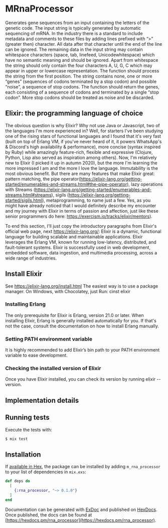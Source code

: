 # MRnaProcessor

 Generates gene sequences from an input containing the letters of the genetic code. The input string is typically generated by automatic sequencing of mRNA. In the industry there is a standard to include metadata and comments to these files by adding lines prefixed with “>” (greater then) character. All data after that character until the end of the line can be ignored. The remaining data in the input string may contain whitespace characters (space, tab, linefeed, Unicodewhitespace) which have no semantic meaning and should be ignored. Apart from whitespace the string should only contain the four characters  A, U, G, C which may appear in upper or lowercase representation. The function should process the string from the first position. The string contains none, one or more “genes” (sequences of codons terminated by a stop codon) and possible “noise”, a sequence of stop codons. The function should return the genes, each consisting of a sequence of codons and terminated by a single “stop codon”. More stop codons should be treated as noise and be discarded.

## Elixir: the programming language of choice
The obvious question is why Elixir? Why not use Java or Javascript, two of the languages I'm more experienced in?
Well, for starters I've been studying one of the rising stars of functional languages and I found that it's very fast (built on top of Erlang VM, if you've never heard of it, it powers WhatsApp's & Discord's high availability & performance), more concise (syntax inspired by Ruby) while amazingly feature-rich, flexible and expressive (Clojure, Python, Lisp also served as inspiration among others). Now, I'm relatively new to Elixir (I picked it up in autumn 2020), but the more I'm learning the more impressed I am and the more I love the language. Immutability is the most obvious benefit. But there are many features that make Elixir great: pattern matching, the pipe operator(https://elixir-lang.org/getting-started/enumerables-and-streams.html#the-pipe-operator), lazy operations with Streams (https://elixir-lang.org/getting-started/enumerables-and-streams.html#streams), sigils (https://elixir-lang.org/getting-started/sigils.html), metaprogramming, to name just a few. Yes, as you might have already noticed that I would definitely describe my encounter and my journey with Elixir in terms of passion and affection, just like these senior programmers do here: https://exercism.io/tracks/elixir/mentors).

To end this section, I'll just copy the introductory paragraphs from Elixir's official web page, next https://elixir-lang.org/: 
Elixir is a dynamic, functional language for building scalable and maintainable applications.
Elixir leverages the Erlang VM, known for running low-latency, distributed, and fault-tolerant systems. Elixir is successfully used in web development, embedded software, data ingestion, and multimedia processing, across a wide range of industries.

## Install Elixir

See https://elixir-lang.org/install.html
The easiest way is to use a package manager. On Windows, with Chocolatey, just Run: cinst elixir

### Installing Erlang
The only prerequisite for Elixir is Erlang, version 21.0 or later. When installing Elixir, Erlang is generally installed automatically for you. If that's not the case, consult the documentation on how to install Erlang manually.

### Setting PATH environment variable
It is highly recommended to add Elixir’s bin path to your PATH environment variable to ease development.

### Checking the installed version of Elixir
Once you have Elixir installed, you can check its version by running elixir --version.

## Implementation details

## Running tests

Execute the tests with:

```bash
$ mix test
```

## Installation

If [available in Hex](https://hex.pm/docs/publish), the package can be installed
by adding `m_rna_processor` to your list of dependencies in `mix.exs`:

```elixir
def deps do
  [
    {:rna_processor, "~> 0.1.0"}
  ]
end
```

Documentation can be generated with [ExDoc](https://github.com/elixir-lang/ex_doc)
and published on [HexDocs](https://hexdocs.pm). Once published, the docs can
be found at [https://hexdocs.pm/rna_processor](https://hexdocs.pm/rna_processor).

